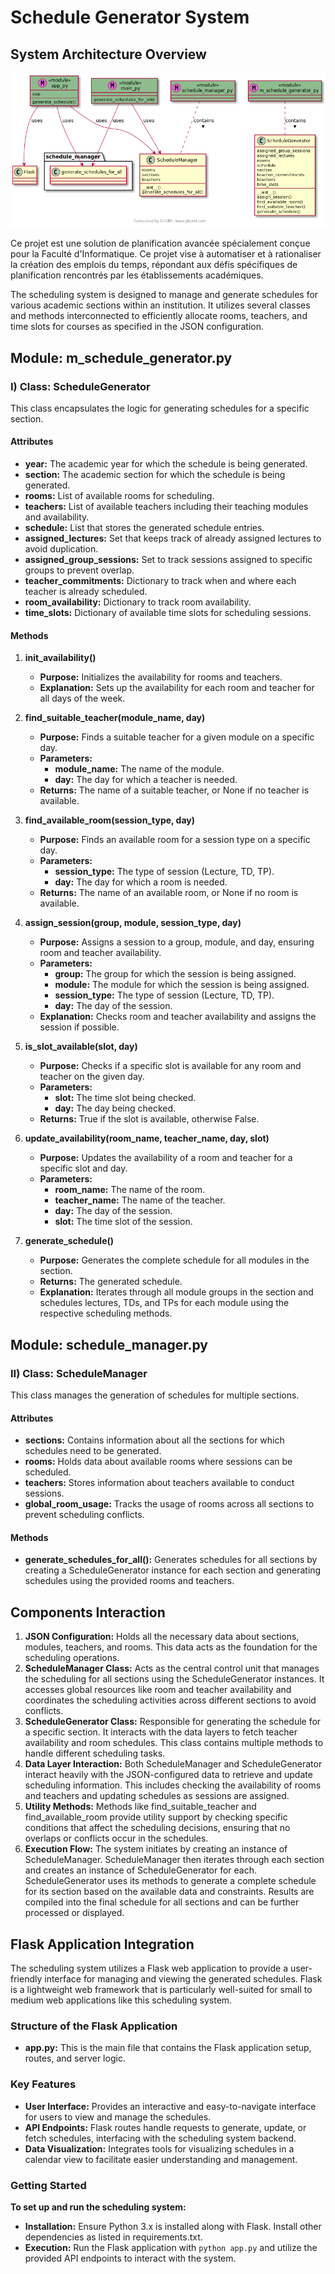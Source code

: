 # Schedule Generator System

## System Architecture Overview

![Alt text](UML.png)

Ce projet est une solution de planification avancée spécialement conçue pour la Faculté d'Informatique. Ce projet vise à automatiser et à rationaliser la création des emplois du temps, répondant aux défis spécifiques de planification rencontrés par les établissements académiques.

The scheduling system is designed to manage and generate schedules for various academic sections within an institution. It utilizes several classes and methods interconnected to efficiently allocate rooms, teachers, and time slots for courses as specified in the JSON configuration.

## Module: m_schedule_generator.py

### I) Class: ScheduleGenerator

This class encapsulates the logic for generating schedules for a specific section.

#### Attributes

- **year:** The academic year for which the schedule is being generated.
- **section:** The academic section for which the schedule is being generated.
- **rooms:** List of available rooms for scheduling.
- **teachers:** List of available teachers including their teaching modules and availability.
- **schedule:** List that stores the generated schedule entries.
- **assigned_lectures:** Set that keeps track of already assigned lectures to avoid duplication.
- **assigned_group_sessions:** Set to track sessions assigned to specific groups to prevent overlap.
- **teacher_commitments:** Dictionary to track when and where each teacher is already scheduled.
- **room_availability:** Dictionary to track room availability.
- **time_slots:** Dictionary of available time slots for scheduling sessions.

#### Methods

1. **init_availability()**
   - **Purpose:** Initializes the availability for rooms and teachers.
   - **Explanation:** Sets up the availability for each room and teacher for all days of the week.

2. **find_suitable_teacher(module_name, day)**
   - **Purpose:** Finds a suitable teacher for a given module on a specific day.
   - **Parameters:**
     - **module_name:** The name of the module.
     - **day:** The day for which a teacher is needed.
   - **Returns:** The name of a suitable teacher, or None if no teacher is available.

3. **find_available_room(session_type, day)**
   - **Purpose:** Finds an available room for a session type on a specific day.
   - **Parameters:**
     - **session_type:** The type of session (Lecture, TD, TP).
     - **day:** The day for which a room is needed.
   - **Returns:** The name of an available room, or None if no room is available.

4. **assign_session(group, module, session_type, day)**
   - **Purpose:** Assigns a session to a group, module, and day, ensuring room and teacher availability.
   - **Parameters:**
     - **group:** The group for which the session is being assigned.
     - **module:** The module for which the session is being assigned.
     - **session_type:** The type of session (Lecture, TD, TP).
     - **day:** The day of the session.
   - **Explanation:** Checks room and teacher availability and assigns the session if possible.

5. **is_slot_available(slot, day)**
   - **Purpose:** Checks if a specific slot is available for any room and teacher on the given day.
   - **Parameters:**
     - **slot:** The time slot being checked.
     - **day:** The day being checked.
   - **Returns:** True if the slot is available, otherwise False.

6. **update_availability(room_name, teacher_name, day, slot)**
   - **Purpose:** Updates the availability of a room and teacher for a specific slot and day.
   - **Parameters:**
     - **room_name:** The name of the room.
     - **teacher_name:** The name of the teacher.
     - **day:** The day of the session.
     - **slot:** The time slot of the session.

7. **generate_schedule()**
   - **Purpose:** Generates the complete schedule for all modules in the section.
   - **Returns:** The generated schedule.
   - **Explanation:** Iterates through all module groups in the section and schedules lectures, TDs, and TPs for each module using the respective scheduling methods.

## Module: schedule_manager.py

### II) Class: ScheduleManager

This class manages the generation of schedules for multiple sections.

#### Attributes

- **sections:** Contains information about all the sections for which schedules need to be generated.
- **rooms:** Holds data about available rooms where sessions can be scheduled.
- **teachers:** Stores information about teachers available to conduct sessions.
- **global_room_usage:** Tracks the usage of rooms across all sections to prevent scheduling conflicts.

#### Methods

- **generate_schedules_for_all():** Generates schedules for all sections by creating a ScheduleGenerator instance for each section and generating schedules using the provided rooms and teachers.

## Components Interaction

1. **JSON Configuration:** Holds all the necessary data about sections, modules, teachers, and rooms. This data acts as the foundation for the scheduling operations.
2. **ScheduleManager Class:** Acts as the central control unit that manages the scheduling for all sections using the ScheduleGenerator instances. It accesses global resources like room and teacher availability and coordinates the scheduling activities across different sections to avoid conflicts.
3. **ScheduleGenerator Class:** Responsible for generating the schedule for a specific section. It interacts with the data layers to fetch teacher availability and room schedules. This class contains multiple methods to handle different scheduling tasks.
4. **Data Layer Interaction:** Both ScheduleManager and ScheduleGenerator interact heavily with the JSON-configured data to retrieve and update scheduling information. This includes checking the availability of rooms and teachers and updating schedules as sessions are assigned.
5. **Utility Methods:** Methods like find_suitable_teacher and find_available_room provide utility support by checking specific conditions that affect the scheduling decisions, ensuring that no overlaps or conflicts occur in the schedules.
6. **Execution Flow:** The system initiates by creating an instance of ScheduleManager. ScheduleManager then iterates through each section and creates an instance of ScheduleGenerator for each. ScheduleGenerator uses its methods to generate a complete schedule for its section based on the available data and constraints. Results are compiled into the final schedule for all sections and can be further processed or displayed.

## Flask Application Integration

The scheduling system utilizes a Flask web application to provide a user-friendly interface for managing and viewing the generated schedules. Flask is a lightweight web framework that is particularly well-suited for small to medium web applications like this scheduling system.

### Structure of the Flask Application

- **app.py:** This is the main file that contains the Flask application setup, routes, and server logic.

### Key Features

- **User Interface:** Provides an interactive and easy-to-navigate interface for users to view and manage the schedules.
- **API Endpoints:** Flask routes handle requests to generate, update, or fetch schedules, interfacing with the scheduling system backend.
- **Data Visualization:** Integrates tools for visualizing schedules in a calendar view to facilitate easier understanding and management.

### Getting Started

**To set up and run the scheduling system:**

- **Installation:** Ensure Python 3.x is installed along with Flask. Install other dependencies as listed in requirements.txt.
- **Execution:** Run the Flask application with `python app.py` and utilize the provided API endpoints to interact with the system.
